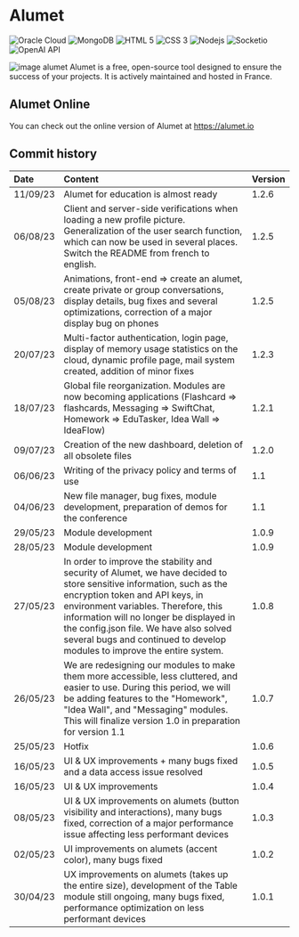 # Alumet

<div>
  <img href="https://www.oracle.com/fr/cloud/" alt="Oracle Cloud" src="https://img.shields.io/badge/Oracle-F80000?style=for-the-badge&logo=Oracle&logoColor=white">
  <img href="https://www.mongodb.com/" alt="MongoDB" src="https://img.shields.io/badge/MongoDB-4EA94B?style=for-the-badge&logo=mongodb&logoColor=white">
  <img alt="HTML 5" src="https://img.shields.io/badge/-HTML5-F06529?logo=html5&logoColor=FFFFFF&style=for-the-badge">
  <img alt="CSS 3" src="https://img.shields.io/badge/-CSS%203-2965f1?logo=css3&logoColor=FFFFFF&style=for-the-badge">
  <img alt="Nodejs" src="https://img.shields.io/badge/Node.js-339933?style=for-the-badge&logo=nodedotjs&logoColor=white">
  <img alt="Socketio" src="https://img.shields.io/badge/Socket.io-010101?&style=for-the-badge&logo=Socket.io&logoColor=white">
  <img href="https://openai.com/" alt="OpenAI API" src="https://img.shields.io/badge/-OPENAI%20API-1ea47f?logo=openai&logoColor=FFFFFF&style=for-the-badge">
</div>

![image alumet](https://i.imgur.com/SKPY01p.png)
Alumet is a free, open-source tool designed to ensure the success of your projects. It is actively maintained and hosted in France.

## Alumet Online

You can check out the online version of Alumet at https://alumet.io

## Commit history

| Date     | Content                                                                                                                                                                                                                                                                                                                                                         | Version |
| :------- | :-------------------------------------------------------------------------------------------------------------------------------------------------------------------------------------------------------------------------------------------------------------------------------------------------------------------------------------------------------------- | :------ |
| 11/09/23 | Alumet for education is almost ready                                                                                                                                                                                                                                                                                                                            | 1.2.6   |
| 06/08/23 | Client and server-side verifications when loading a new profile picture. Generalization of the user search function, which can now be used in several places. Switch the README from french to english.                                                                                                                                                         | 1.2.5   |
| 05/08/23 | Animations, front-end => create an alumet, create private or group conversations, display details, bug fixes and several optimizations, correction of a major display bug on phones                                                                                                                                                                             | 1.2.5   |
| 20/07/23 | Multi-factor authentication, login page, display of memory usage statistics on the cloud, dynamic profile page, mail system created, addition of minor fixes                                                                                                                                                                                                    | 1.2.3   |
| 18/07/23 | Global file reorganization. Modules are now becoming applications (Flashcard => flashcards, Messaging => SwiftChat, Homework => EduTasker, Idea Wall => IdeaFlow)                                                                                                                                                                                               | 1.2.1   |
| 09/07/23 | Creation of the new dashboard, deletion of all obsolete files                                                                                                                                                                                                                                                                                                   | 1.2.0   |
| 06/06/23 | Writing of the privacy policy and terms of use                                                                                                                                                                                                                                                                                                                  | 1.1     |
| 04/06/23 | New file manager, bug fixes, module development, preparation of demos for the conference                                                                                                                                                                                                                                                                        | 1.1     |
| 29/05/23 | Module development                                                                                                                                                                                                                                                                                                                                              | 1.0.9   |
| 28/05/23 | Module development                                                                                                                                                                                                                                                                                                                                              | 1.0.9   |
| 27/05/23 | In order to improve the stability and security of Alumet, we have decided to store sensitive information, such as the encryption token and API keys, in environment variables. Therefore, this information will no longer be displayed in the config.json file. We have also solved several bugs and continued to develop modules to improve the entire system. | 1.0.8   |
| 26/05/23 | We are redesigning our modules to make them more accessible, less cluttered, and easier to use. During this period, we will be adding features to the "Homework", "Idea Wall", and "Messaging" modules. This will finalize version 1.0 in preparation for version 1.1                                                                                           | 1.0.7   |
| 25/05/23 | Hotfix                                                                                                                                                                                                                                                                                                                                                          | 1.0.6   |
| 16/05/23 | UI & UX improvements + many bugs fixed and a data access issue resolved                                                                                                                                                                                                                                                                                         | 1.0.5   |
| 16/05/23 | UI & UX improvements                                                                                                                                                                                                                                                                                                                                            | 1.0.4   |
| 08/05/23 | UI & UX improvements on alumets (button visibility and interactions), many bugs fixed, correction of a major performance issue affecting less performant devices                                                                                                                                                                                                | 1.0.3   |
| 02/05/23 | UI improvements on alumets (accent color), many bugs fixed                                                                                                                                                                                                                                                                                                      | 1.0.2   |
| 30/04/23 | UX improvements on alumets (takes up the entire size), development of the Table module still ongoing, many bugs fixed, performance optimization on less performant devices                                                                                                                                                                                      | 1.0.1   |

